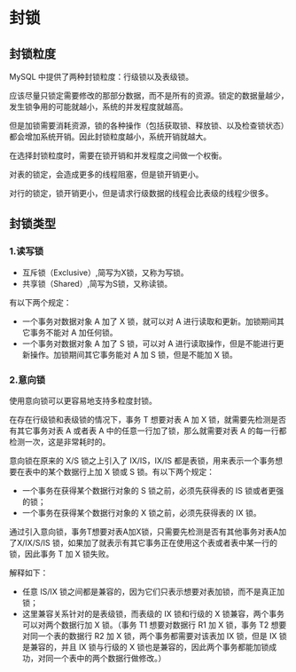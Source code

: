 # 封锁
## 封锁粒度
MySQL 中提供了两种封锁粒度：行级锁以及表级锁。

应该尽量只锁定需要修改的那部分数据，而不是所有的资源。锁定的数据量越少，发生锁争用的可能就越小，系统的并发程度就越高。

但是加锁需要消耗资源，锁的各种操作（包括获取锁、释放锁、以及检查锁状态）都会增加系统开销。因此封锁粒度越小，系统开销就越大。

在选择封锁粒度时，需要在锁开销和并发程度之间做一个权衡。

对表的锁定，会造成更多的线程阻塞，但是锁开销更小。

对行的锁定，锁开销更小，但是请求行级数据的线程会比表级的线程少很多。

## 封锁类型
### 1.读写锁
- 互斥锁（Exclusive）,简写为X锁，又称为写锁。
- 共享锁（Shared）,简写为S锁，又称读锁。

有以下两个规定：
- 一个事务对数据对象 A 加了 X 锁，就可以对 A 进行读取和更新。加锁期间其它事务不能对 A 加任何锁。
- 一个事务对数据对象 A 加了 S 锁，可以对 A 进行读取操作，但是不能进行更新操作。加锁期间其它事务能对 A 加 S 锁，但是不能加 X 锁。

### 2.意向锁
使用意向锁可以更容易地支持多粒度封锁。

在存在行级锁和表级锁的情况下，事务 T 想要对表 A 加 X 锁，就需要先检测是否有其它事务对表 A 或者表 A 中的任意一行加了锁，那么就需要对表 A 的每一行都检测一次，这是非常耗时的。

意向锁在原来的 X/S 锁之上引入了 IX/IS，IX/IS 都是表锁，用来表示一个事务想要在表中的某个数据行上加 X 锁或 S 锁。有以下两个规定：
- 一个事务在获得某个数据行对象的 S 锁之前，必须先获得表的 IS 锁或者更强的锁；
- 一个事务在获得某个数据行对象的 X 锁之前，必须先获得表的 IX 锁。

通过引入意向锁，事务T想要对表A加X锁，只需要先检测是否有其他事务对表A加了X/IX/S/IS 锁，如果加了就表示有其它事务正在使用这个表或者表中某一行的锁，因此事务 T 加 X 锁失败。

解释如下：
- 任意 IS/IX 锁之间都是兼容的，因为它们只表示想要对表加锁，而不是真正加锁；
- 这里兼容关系针对的是表级锁，而表级的 IX 锁和行级的 X 锁兼容，两个事务可以对两个数据行加 X 锁。（事务 T1 想要对数据行 R1 加 X 锁，事务 T2 想要对同一个表的数据行 R2 加 X 锁，两个事务都需要对该表加 IX 锁，但是 IX 锁是兼容的，并且 IX 锁与行级的 X 锁也是兼容的，因此两个事务都能加锁成功，对同一个表中的两个数据行做修改。）
